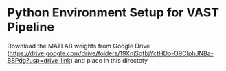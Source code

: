 # Python Environment Setup for VAST Pipeline

Download the MATLAB weights from Google Drive (https://drive.google.com/drive/folders/19XnjSqfbjYctHDo-G9CIphJNBa-BSPdg?usp=drive_link) and place in this directoty
